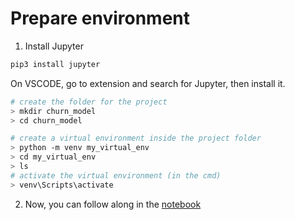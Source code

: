 # Prepare environment

1. Install Jupyter

```bash
pip3 install jupyter
```

On VSCODE, go to extension and search for Jupyter, then install it.

```bash
# create the folder for the project
> mkdir churn_model
> cd churn_model

# create a virtual environment inside the project folder
> python -m venv my_virtual_env
> cd my_virtual_env
> ls
# activate the virtual environment (in the cmd)
> venv\Scripts\activate
```

2. Now, you can follow along in the [notebook](./script.ipynb)
